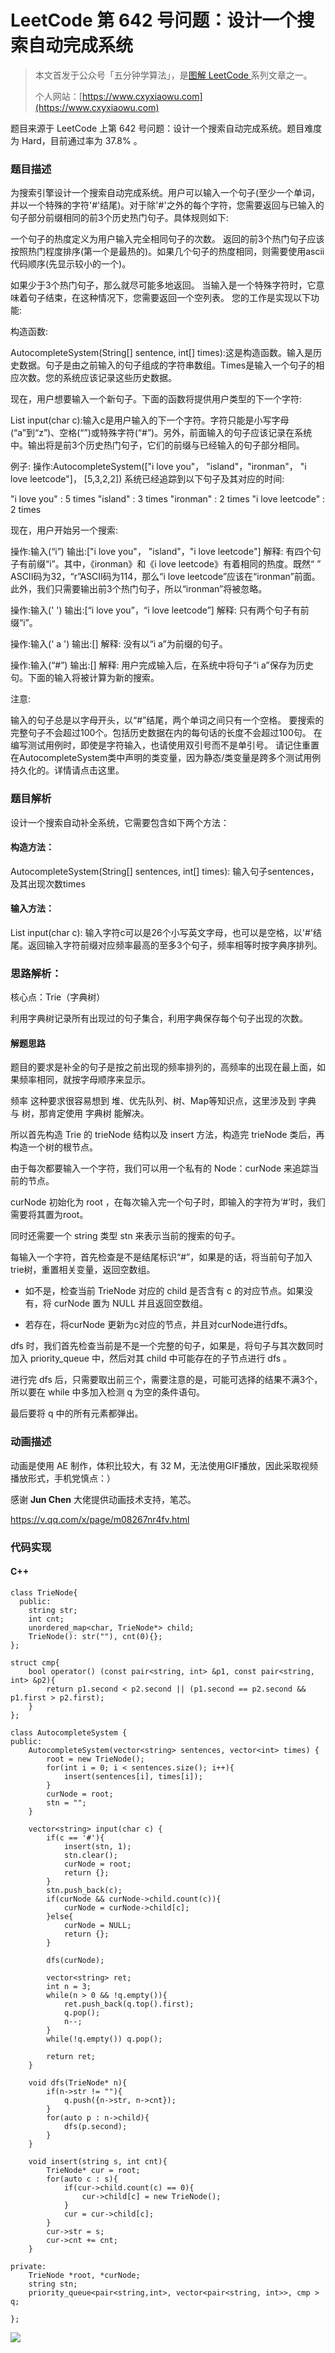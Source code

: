 # LeetCode 第 642 号问题：设计一个搜索自动完成系统

> 本文首发于公众号「五分钟学算法」，是[图解 LeetCode ](<https://github.com/MisterBooo/LeetCodeAnimation>)系列文章之一。
>
> 个人网站：[https://www.cxyxiaowu.com](https://www.cxyxiaowu.com)

题目来源于 LeetCode 上第 642 号问题：设计一个搜索自动完成系统。题目难度为 Hard，目前通过率为 37.8% 。

### 题目描述

为搜索引擎设计一个搜索自动完成系统。用户可以输入一个句子(至少一个单词，并以一个特殊的字符'#'结尾)。对于除'#'之外的每个字符，您需要返回与已输入的句子部分前缀相同的前3个历史热门句子。具体规则如下:

一个句子的热度定义为用户输入完全相同句子的次数。
返回的前3个热门句子应该按照热门程度排序(第一个是最热的)。如果几个句子的热度相同，则需要使用ascii代码顺序(先显示较小的一个)。

如果少于3个热门句子，那么就尽可能多地返回。
当输入是一个特殊字符时，它意味着句子结束，在这种情况下，您需要返回一个空列表。
您的工作是实现以下功能:

构造函数:

AutocompleteSystem(String[] sentence, int[] times):这是构造函数。输入是历史数据。句子是由之前输入的句子组成的字符串数组。Times是输入一个句子的相应次数。您的系统应该记录这些历史数据。

现在，用户想要输入一个新句子。下面的函数将提供用户类型的下一个字符:

List<String> input(char c):输入c是用户输入的下一个字符。字符只能是小写字母(“a”到“z”)、空格(“”)或特殊字符(“#”)。另外，前面输入的句子应该记录在系统中。输出将是前3个历史热门句子，它们的前缀与已经输入的句子部分相同。

例子:
操作:AutocompleteSystem(["i love you"， "island"，"ironman"， "i love leetcode"]， [5,3,2,2])
系统已经追踪到以下句子及其对应的时间:

"i love you" : 5 times 
"island" : 3 times 
"ironman" : 2 times 
"i love leetcode" : 2 times 

现在，用户开始另一个搜索:

操作:输入(“i”)
输出:["i love you"， "island"，"i love leetcode"]
解释:
有四个句子有前缀“i”。其中，《ironman》和《i love leetcode》有着相同的热度。既然“ ” ASCII码为32，“r”ASCII码为114，那么“i love leetcode”应该在“ironman”前面。此外，我们只需要输出前3个热门句子，所以“ironman”将被忽略。

操作:输入(' ')
输出:[“i love you”，“i love leetcode”]
解释:
只有两个句子有前缀“i”。

操作:输入(' a ')
输出:[]
解释:
没有以“i a”为前缀的句子。

操作:输入(“#”)
输出:[]
解释:
用户完成输入后，在系统中将句子“i a”保存为历史句。下面的输入将被计算为新的搜索。

注意:

输入的句子总是以字母开头，以“#”结尾，两个单词之间只有一个空格。
要搜索的完整句子不会超过100个。包括历史数据在内的每句话的长度不会超过100句。
在编写测试用例时，即使是字符输入，也请使用双引号而不是单引号。
请记住重置在AutocompleteSystem类中声明的类变量，因为静态/类变量是跨多个测试用例持久化的。详情请点击这里。

### 题目解析

设计一个搜索自动补全系统，它需要包含如下两个方法：

#### 构造方法：

AutocompleteSystem(String[] sentences, int[] times): 输入句子sentences，及其出现次数times

#### 输入方法：

List<String> input(char c): 输入字符c可以是26个小写英文字母，也可以是空格，以'#'结尾。返回输入字符前缀对应频率最高的至多3个句子，频率相等时按字典序排列。

### 思路解析：

核心点：Trie（字典树）

利用字典树记录所有出现过的句子集合，利用字典保存每个句子出现的次数。

#### 解题思路

题目的要求是补全的句子是按之前出现的频率排列的，高频率的出现在最上面，如果频率相同，就按字母顺序来显示。

频率 这种要求很容易想到 堆、优先队列、树、Map等知识点，这里涉及到 字典 与 树，那肯定使用 字典树 能解决。

所以首先构造 Trie 的 trieNode 结构以及 insert 方法，构造完 trieNode 类后，再构造一个树的根节点。

由于每次都要输入一个字符，我们可以用一个私有的 Node：curNode 来追踪当前的节点。

curNode 初始化为 root ，在每次输入完一个句子时，即输入的字符为‘#’时，我们需要将其置为root。

同时还需要一个 string 类型 stn 来表示当前的搜索的句子。

每输入一个字符，首先检查是不是结尾标识“#”，如果是的话，将当前句子加入trie树，重置相关变量，返回空数组。

* 如不是，检查当前 TrieNode 对应的 child 是否含有 c 的对应节点。如果没有，将 curNode 置为 NULL 并且返回空数组。

* 若存在，将curNode 更新为c对应的节点，并且对curNode进行dfs。

dfs 时，我们首先检查当前是不是一个完整的句子，如果是，将句子与其次数同时加入 priority_queue 中，然后对其 child 中可能存在的子节点进行 dfs 。

进行完 dfs 后，只需要取出前三个，需要注意的是，可能可选择的结果不满3个，所以要在 while 中多加入检测 q 为空的条件语句。

最后要将 q 中的所有元素都弹出。

### 动画描述

动画是使用 AE 制作，体积比较大，有 32 M，无法使用GIF播放，因此采取视频播放形式，手机党慎点：）  

感谢 **Jun Chen** 大佬提供动画技术支持，笔芯。

https://v.qq.com/x/page/m08267nr4fv.html

### 代码实现

#### C++
```
class TrieNode{
  public:
    string str;
    int cnt;
    unordered_map<char, TrieNode*> child;
    TrieNode(): str(""), cnt(0){};
};

struct cmp{
    bool operator() (const pair<string, int> &p1, const pair<string, int> &p2){
        return p1.second < p2.second || (p1.second == p2.second && p1.first > p2.first);
    }
};

class AutocompleteSystem {
public:
    AutocompleteSystem(vector<string> sentences, vector<int> times) {
        root = new TrieNode();
        for(int i = 0; i < sentences.size(); i++){
            insert(sentences[i], times[i]);
        }
        curNode = root;
        stn = "";
    }
    
    vector<string> input(char c) {
        if(c == '#'){
            insert(stn, 1);
            stn.clear();
            curNode = root;
            return {};
        }
        stn.push_back(c);
        if(curNode && curNode->child.count(c)){
            curNode = curNode->child[c];
        }else{
            curNode = NULL;
            return {};
        }
        
        dfs(curNode);
        
        vector<string> ret;
        int n = 3;
        while(n > 0 && !q.empty()){
            ret.push_back(q.top().first);
            q.pop();
            n--;
        }
        while(!q.empty()) q.pop();
        
        return ret;
    }
    
    void dfs(TrieNode* n){
        if(n->str != ""){
            q.push({n->str, n->cnt});
        }
        for(auto p : n->child){
            dfs(p.second);
        }
    }
    
    void insert(string s, int cnt){
        TrieNode* cur = root;
        for(auto c : s){
            if(cur->child.count(c) == 0){
                cur->child[c] = new TrieNode();
            }
            cur = cur->child[c];
        }
        cur->str = s;
        cur->cnt += cnt;
    }
    
private:
    TrieNode *root, *curNode;
    string stn;
    priority_queue<pair<string,int>, vector<pair<string, int>>, cmp > q;
    
};

```



![](https://bucket-1257126549.cos.ap-guangzhou.myqcloud.com/blog/fz0rq.png)